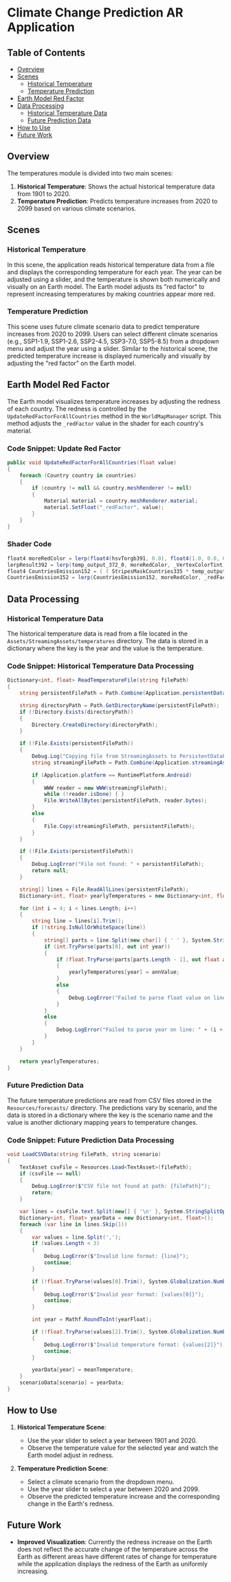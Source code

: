 # Climate Change Prediction AR Application

## Table of Contents
- [Overview](#overview)
- [Scenes](#scenes)
  - [Historical Temperature](#historical-temperature)
  - [Temperature Prediction](#temperature-prediction)
- [Earth Model Red Factor](#earth-model-red-factor)
- [Data Processing](#data-processing)
  - [Historical Temperature Data](#historical-temperature-data)
  - [Future Prediction Data](#future-prediction-data)
- [How to Use](#how-to-use)
- [Future Work](#future-work)

## Overview

The temperatures module is divided into two main scenes:
1. **Historical Temperature**: Shows the actual historical temperature data from 1901 to 2020.
2. **Temperature Prediction**: Predicts temperature increases from 2020 to 2099 based on various climate scenarios.

## Scenes

### Historical Temperature

In this scene, the application reads historical temperature data from a file and displays the corresponding temperature for each year. The year can be adjusted using a slider, and the temperature is shown both numerically and visually on an Earth model. The Earth model adjusts its "red factor" to represent increasing temperatures by making countries appear more red.

### Temperature Prediction

This scene uses future climate scenario data to predict temperature increases from 2020 to 2099. Users can select different climate scenarios (e.g., SSP1-1.9, SSP1-2.6, SSP2-4.5, SSP3-7.0, SSP5-8.5) from a dropdown menu and adjust the year using a slider. Similar to the historical scene, the predicted temperature increase is displayed numerically and visually by adjusting the "red factor" on the Earth model.

## Earth Model Red Factor

The Earth model visualizes temperature increases by adjusting the redness of each country. The redness is controlled by the `UpdateRedFactorForAllCountries` method in the `WorldMapManager` script. This method adjusts the `_redFactor` value in the shader for each country's material.

### Code Snippet: Update Red Factor
```csharp
public void UpdateRedFactorForAllCountries(float value)
{
    foreach (Country country in countries)
    {
        if (country != null && country.meshRenderer != null)
        {
            Material material = country.meshRenderer.material;
            material.SetFloat("_redFactor", value);
        }
    }
}
```

### Shader Code
```csharp
float4 moreRedColor = lerp(float4(hsvTorgb391, 0.0), float4(1.0, 0.0, 0.0, 1.0), _redFactor);
lerpResult392 = lerp(temp_output_372_0, moreRedColor, _VertexColorTint);
float4 CountriesEmission152 = ( ( StripesMaskCountries335 * temp_output_109_0 * _StripesValue * 10 ) + ( BordersMask144 * temp_output_109_0 * NoiseAnimSmall300 * 3) + lerpResult392 );
CountriesEmission152 = lerp(CountriesEmission152, moreRedColor, _redFactor);
```

## Data Processing

### Historical Temperature Data

The historical temperature data is read from a file located in the `Assets/StreamingAssets/temperatures` directory. The data is stored in a dictionary where the key is the year and the value is the temperature.

### Code Snippet: Historical Temperature Data Processing
```csharp
Dictionary<int, float> ReadTemperatureFile(string filePath)
{
    string persistentFilePath = Path.Combine(Application.persistentDataPath, filePath);

    string directoryPath = Path.GetDirectoryName(persistentFilePath);
    if (!Directory.Exists(directoryPath))
    {
        Directory.CreateDirectory(directoryPath);
    }

    if (!File.Exists(persistentFilePath))
    {
        Debug.Log("Copying file from StreamingAssets to PersistentDataPath...");
        string streamingFilePath = Path.Combine(Application.streamingAssetsPath, filePath);

        if (Application.platform == RuntimePlatform.Android)
        {
            WWW reader = new WWW(streamingFilePath);
            while (!reader.isDone) { }
            File.WriteAllBytes(persistentFilePath, reader.bytes);
        }
        else
        {
            File.Copy(streamingFilePath, persistentFilePath);
        }
    }

    if (!File.Exists(persistentFilePath))
    {
        Debug.LogError("File not found: " + persistentFilePath);
        return null;
    }

    string[] lines = File.ReadAllLines(persistentFilePath);
    Dictionary<int, float> yearlyTemperatures = new Dictionary<int, float>();

    for (int i = 4; i < lines.Length; i++)
    {
        string line = lines[i].Trim();
        if (!string.IsNullOrWhiteSpace(line))
        {
            string[] parts = line.Split(new char[] { ' ' }, System.StringSplitOptions.RemoveEmptyEntries);
            if (int.TryParse(parts[0], out int year))
            {
                if (float.TryParse(parts[parts.Length - 1], out float annValue))
                {
                    yearlyTemperatures[year] = annValue;
                }
                else
                {
                    Debug.LogError("Failed to parse float value on line: " + (i + 1));
                }
            }
            else
            {
                Debug.LogError("Failed to parse year on line: " + (i + 1));
            }
        }
    }

    return yearlyTemperatures;
}
```

### Future Prediction Data

The future temperature predictions are read from CSV files stored in the `Resources/forecasts/` directory. The predictions vary by scenario, and the data is stored in a dictionary where the key is the scenario name and the value is another dictionary mapping years to temperature changes.

### Code Snippet: Future Prediction Data Processing
```csharp
void LoadCSVData(string filePath, string scenario)
{
    TextAsset csvFile = Resources.Load<TextAsset>(filePath);
    if (csvFile == null)
    {
        Debug.LogError($"CSV file not found at path: {filePath}");
        return;
    }

    var lines = csvFile.text.Split(new[] { '\n' }, System.StringSplitOptions.RemoveEmptyEntries);
    Dictionary<int, float> yearData = new Dictionary<int, float>();
    foreach (var line in lines.Skip(1))
    {
        var values = line.Split(',');
        if (values.Length < 3)
        {
            Debug.LogError($"Invalid line format: {line}");
            continue;
        }

        if (!float.TryParse(values[0].Trim(), System.Globalization.NumberStyles.Float, System.Globalization.CultureInfo.InvariantCulture, out float yearFloat))
        {
            Debug.LogError($"Invalid year format: {values[0]}");
            continue;
        }

        int year = Mathf.RoundToInt(yearFloat);

        if (!float.TryParse(values[2].Trim(), System.Globalization.NumberStyles.Float, System.Globalization.CultureInfo.InvariantCulture, out float meanTemperature))
        {
            Debug.LogError($"Invalid temperature format: {values[2]}");
            continue;
        }

        yearData[year] = meanTemperature;
    }
    scenarioData[scenario] = yearData;
}
```

## How to Use

1. **Historical Temperature Scene**:
    - Use the year slider to select a year between 1901 and 2020.
    - Observe the temperature value for the selected year and watch the Earth model adjust in redness.

2. **Temperature Prediction Scene**:
    - Select a climate scenario from the dropdown menu.
    - Use the year slider to select a year between 2020 and 2099.
    - Observe the predicted temperature increase and the corresponding change in the Earth's redness.

## Future Work

- **Improved Visualization**: Currently the redness increase on the Earth does not reflect the accurate change of the temperature across the Earth as different areas have different rates of change for temperature while the application displays the redness of the Earth as uniformly increasing.
```
